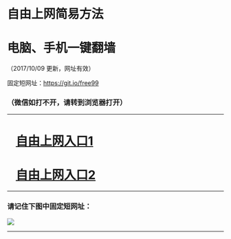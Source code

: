 ﻿# 自由上网简易方法

# 电脑、手机一键翻墙

（2017/10/09 更新，网址有效）

固定短网址：https://git.io/free99

### （微信如打不开，请转到浏览器打开）


***





# &nbsp;&nbsp; <a href="http://ft264121697.fwq-tz-1001.info/fwqtz01.html?t=100900121641 " target="_blank">自由上网入口1</a>
# &nbsp;&nbsp; <a href="http://ft3190525207.fwq-tz-1002.info/fwqtz02.html?t=100900131065 " target="_blank">自由上网入口2</a>
***

### 请记住下图中固定短网址：

<img src="https://s3-us-west-2.amazonaws.com/fwq-1001/yjfq-20170905okok.png" /> 


***

